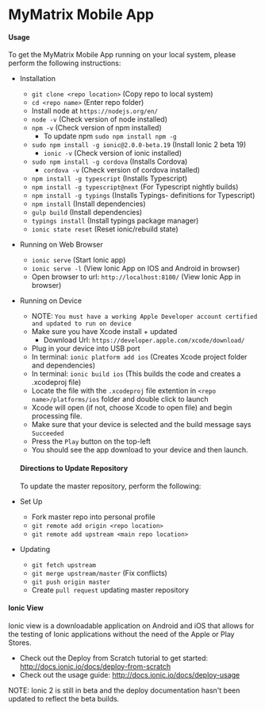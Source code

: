# MyMatrix Mobile App
#### Usage
To get the MyMatrix Mobile App running on your local system, please perform the following instructions:
* Installation
    * `git clone <repo location>` (Copy repo to local system)
    *  `cd <repo name>` (Enter repo folder)
    *  Install node at `https://nodejs.org/en/`
    *  `node -v` (Check version of node installed)
    *  `npm -v` (Check version of npm installed)
        *  To update npm `sudo npm install npm -g`
    *  `sudo npm install -g ionic@2.0.0-beta.19` (Install Ionic 2 beta 19)
        * `ionic -v` (Check version of ionic installed)
    *  `sudo npm install -g cordova` (Installs Cordova)
        * `cordova -v` (Check version of cordova installed)
    *  `npm install -g typescript` (Installs Typescript)
    *  `npm install -g typescript@next` (For Typescript nightly builds)
    *  `npm install -g typings` (Installs Typings- definitions for Typescript)
    *  `npm install` (Install dependencies)
    *  `gulp build` (Install dependencies)
    *  `typings install` (Install typings package manager)
    *  `ionic state reset` (Reset ionic/rebuild state)

* Running on Web Browser
    * `ionic serve` (Start Ionic app)
    * `ionic serve -l` (View Ionic App on IOS and Android in browser)
    * Open browser to url: `http://localhost:8100/` (View Ionic App in browser)

* Running on Device
    * NOTE: `You must have a working Apple Developer account certified and updated to run on device`
    * Make sure you have Xcode install + updated
        * Download Url: `https://developer.apple.com/xcode/download/`
    * Plug in your device into USB port
    *  In terminal: `ionic platform add ios` (Creates Xcode project folder and dependencies)
    *  In terminal: `ionic build ios` (This builds the code and creates a .xcodeproj file)
    * Locate the file with the `.xcodeproj` file extention in `<repo name>/platforms/ios` folder and double click to launch
    * Xcode will open (if not, choose Xcode to open file) and begin processing file.
    * Make sure that your device is selected and the build message says `Succeeded`
    * Press the `Play` button on the top-left
    * You should see the app download to your device and then launch.


  #### Directions to Update Repository
  To update the master repository, perform the following:

* Set Up
  * Fork master repo into personal profile
  * `git remote add origin <repo location>`
  * `git remote add upstream <main repo location>`

* Updating
  * `git fetch upstream`
  * `git merge upstream/master` (Fix conflicts)
  * `git push origin master`
  * Create `pull request` updating master repository

#### Ionic View
Ionic view is a downloadable application on Android and iOS that allows for the testing of Ionic applications without the need of the Apple or Play Stores.

* Check out the Deploy from Scratch tutorial to get started: http://docs.ionic.io/docs/deploy-from-scratch
* Check out the usage guide: http://docs.ionic.io/docs/deploy-usage

NOTE: Ionic 2 is still in beta and the deploy documentation hasn't been updated to reflect the beta builds.
